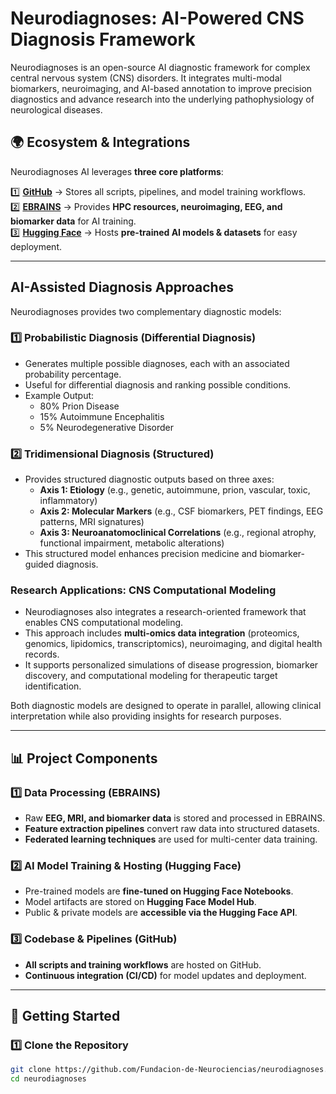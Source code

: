# Neurodiagnoses: AI-Powered CNS Diagnosis Framework

Neurodiagnoses is an open-source AI diagnostic framework for complex central nervous system (CNS) disorders. It integrates multi-modal biomarkers, neuroimaging, and AI-based annotation to improve precision diagnostics and advance research into the underlying pathophysiology of neurological diseases.

## **🌍 Ecosystem & Integrations**
Neurodiagnoses AI leverages **three core platforms**:

1️⃣ **[GitHub](https://github.com/Fundacion-de-Neurociencias/neurodiagnoses)** → Stores all scripts, pipelines, and model training workflows.  
2️⃣ **[EBRAINS](https://wiki.ebrains.eu/bin/view/Collabs/neurodiagnoses/)** → Provides **HPC resources, neuroimaging, EEG, and biomarker data** for AI training.  
3️⃣ **[Hugging Face](https://huggingface.co/ManMenGon/neurodiagnoses-ai)** → Hosts **pre-trained AI models & datasets** for easy deployment.

---

## **AI-Assisted Diagnosis Approaches**
Neurodiagnoses provides two complementary diagnostic models:

### **1️⃣ Probabilistic Diagnosis (Differential Diagnosis)**
- Generates multiple possible diagnoses, each with an associated probability percentage.
- Useful for differential diagnosis and ranking possible conditions.
- Example Output:
  - 80% Prion Disease
  - 15% Autoimmune Encephalitis
  - 5% Neurodegenerative Disorder

### **2️⃣ Tridimensional Diagnosis (Structured)**
- Provides structured diagnostic outputs based on three axes:
  - **Axis 1: Etiology** (e.g., genetic, autoimmune, prion, vascular, toxic, inflammatory)
  - **Axis 2: Molecular Markers** (e.g., CSF biomarkers, PET findings, EEG patterns, MRI signatures)
  - **Axis 3: Neuroanatomoclinical Correlations** (e.g., regional atrophy, functional impairment, metabolic alterations)
- This structured model enhances precision medicine and biomarker-guided diagnosis.

### **Research Applications: CNS Computational Modeling**
- Neurodiagnoses also integrates a research-oriented framework that enables CNS computational modeling.
- This approach includes **multi-omics data integration** (proteomics, genomics, lipidomics, transcriptomics), neuroimaging, and digital health records.
- It supports personalized simulations of disease progression, biomarker discovery, and computational modeling for therapeutic target identification.

Both diagnostic models are designed to operate in parallel, allowing clinical interpretation while also providing insights for research purposes.

---

## **📊 Project Components**
### **1️⃣ Data Processing (EBRAINS)**
- Raw **EEG, MRI, and biomarker data** is stored and processed in EBRAINS.
- **Feature extraction pipelines** convert raw data into structured datasets.
- **Federated learning techniques** are used for multi-center data training.

### **2️⃣ AI Model Training & Hosting (Hugging Face)**
- Pre-trained models are **fine-tuned on Hugging Face Notebooks**.
- Model artifacts are stored on **Hugging Face Model Hub**.
- Public & private models are **accessible via the Hugging Face API**.

### **3️⃣ Codebase & Pipelines (GitHub)**
- **All scripts and training workflows** are hosted on GitHub.
- **Continuous integration (CI/CD)** for model updates and deployment.

---

## **🚀 Getting Started**
### **1️⃣ Clone the Repository**
```bash
git clone https://github.com/Fundacion-de-Neurociencias/neurodiagnoses.git
cd neurodiagnoses
